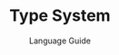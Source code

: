 ---
layout: page
menubar: docs_menu
title: Type System
subtitle: Language Guide
show_sidebar: false
toc: true
---